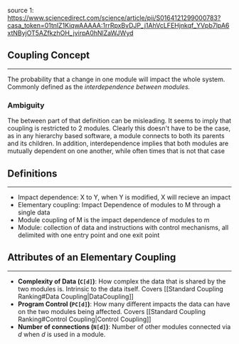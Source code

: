 source 1: https://www.sciencedirect.com/science/article/pii/S0164121299000783?casa_token=01tnlZ1KiqwAAAAA:1rrRpxBvDJP_j1AhVcLFEHjnkqf_YVpb7lpA6xtNByjOT5AZfkzhOH_jvirpA0hNlZaWJWyd

## Coupling Concept
---
The probability that a change in one module will impact the whole system. Commonly defined as the *interdependence between modules.* 
### Ambiguity
The between part of that definition can be misleading. It seems to imply that coupling is restricted to 2 modules. Clearly this doesn't have to be the case, as in any hierarchy based software, a module connects to both its parents and its children. In addition, interdependence implies that both modules are mutually dependent on one another, while often times that is not that case
## Definitions
---
- Impact dependence: X to Y, when Y is modified, X will recieve an impact
- Elementary coupling: Impact Dependence of modules to M through a single data
- Module coupling of M is the impact dependence of modules to m
- Module: collection of data and instructions with control mechanisms, all delimited with one entry point and one exit point
## Attributes of an Elementary Coupling
--- 
- **Complexity of Data (`C[d]`)**: How complex the data that is shared by the two modules is. Intrinsic to the data itself. Covers [[Standard Coupling Ranking#Data Coupling|DataCoupling]]
- **Program Control (`PC[d]`)**: How many different impacts the data can have on the two modules being affected. Covers [[Standard Coupling Ranking#Control Coupling|Control Coupling]]
- **Number of connections (`N[d]`)**: Number of other modules connected via *d* when *d* is used in a module.